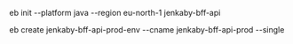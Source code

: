 eb init --platform java --region eu-north-1 jenkaby-bff-api

eb create jenkaby-bff-api-prod-env --cname jenkaby-bff-api-prod --single
